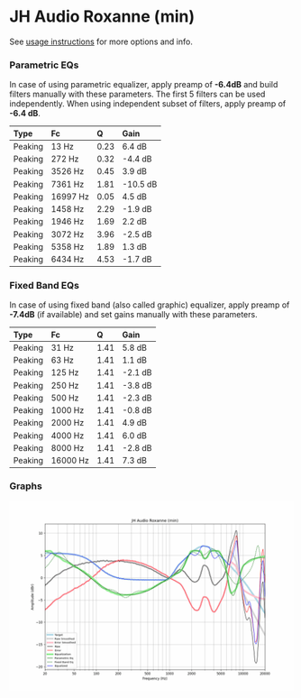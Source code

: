 # JH Audio Roxanne (min)
See [usage instructions](https://github.com/jaakkopasanen/AutoEq#usage) for more options and info.

### Parametric EQs
In case of using parametric equalizer, apply preamp of **-6.4dB** and build filters manually
with these parameters. The first 5 filters can be used independently.
When using independent subset of filters, apply preamp of **-6.4 dB**.

| Type    | Fc       |    Q | Gain     |
|:--------|:---------|:-----|:---------|
| Peaking | 13 Hz    | 0.23 | 6.4 dB   |
| Peaking | 272 Hz   | 0.32 | -4.4 dB  |
| Peaking | 3526 Hz  | 0.45 | 3.9 dB   |
| Peaking | 7361 Hz  | 1.81 | -10.5 dB |
| Peaking | 16997 Hz | 0.05 | 4.5 dB   |
| Peaking | 1458 Hz  | 2.29 | -1.9 dB  |
| Peaking | 1946 Hz  | 1.69 | 2.2 dB   |
| Peaking | 3072 Hz  | 3.96 | -2.5 dB  |
| Peaking | 5358 Hz  | 1.89 | 1.3 dB   |
| Peaking | 6434 Hz  | 4.53 | -1.7 dB  |

### Fixed Band EQs
In case of using fixed band (also called graphic) equalizer, apply preamp of **-7.4dB**
(if available) and set gains manually with these parameters.

| Type    | Fc       |    Q | Gain    |
|:--------|:---------|:-----|:--------|
| Peaking | 31 Hz    | 1.41 | 5.8 dB  |
| Peaking | 63 Hz    | 1.41 | 1.1 dB  |
| Peaking | 125 Hz   | 1.41 | -2.1 dB |
| Peaking | 250 Hz   | 1.41 | -3.8 dB |
| Peaking | 500 Hz   | 1.41 | -2.3 dB |
| Peaking | 1000 Hz  | 1.41 | -0.8 dB |
| Peaking | 2000 Hz  | 1.41 | 4.9 dB  |
| Peaking | 4000 Hz  | 1.41 | 6.0 dB  |
| Peaking | 8000 Hz  | 1.41 | -2.8 dB |
| Peaking | 16000 Hz | 1.41 | 7.3 dB  |

### Graphs
![](./JH%20Audio%20Roxanne%20(min).png)